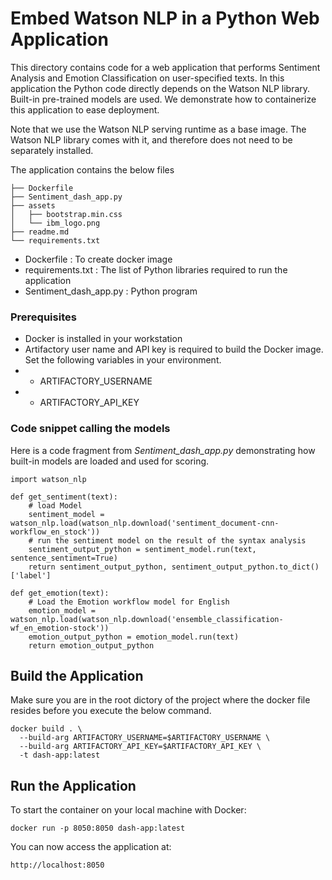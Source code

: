 # Embed Watson NLP in a Python Web Application
This directory contains code for a web application that performs Sentiment Analysis and Emotion Classification on user-specified texts. In this application the Python code directly depends on the Watson NLP library.  Built-in pre-trained models are used.  We demonstrate how to containerize this application to ease deployment.

Note that we use the Watson NLP serving runtime as a base image. The Watson NLP library comes with it, and therefore does not need to be separately installed. 

The application contains the below files
```
├── Dockerfile
├── Sentiment_dash_app.py
├── assets
│   ├── bootstrap.min.css
│   └── ibm_logo.png
├── readme.md
└── requirements.txt
```
- Dockerfile : To create docker image
- requirements.txt :  The list of Python libraries required to run the application
- Sentiment_dash_app.py : Python program

### Prerequisites

- Docker is installed in your workstation
- Artifactory user name and API key is required to build the Docker image.  Set the following variables in your environment.
- - ARTIFACTORY_USERNAME
- - ARTIFACTORY_API_KEY

### Code snippet calling the models
Here is a code fragment from *Sentiment_dash_app.py* demonstrating how built-in models are loaded and used for scoring.
```
import watson_nlp

def get_sentiment(text):
    # load Model 
    sentiment_model = watson_nlp.load(watson_nlp.download('sentiment_document-cnn-workflow_en_stock'))
    # run the sentiment model on the result of the syntax analysis
    sentiment_output_python = sentiment_model.run(text, sentence_sentiment=True)
    return sentiment_output_python, sentiment_output_python.to_dict()['label']

def get_emotion(text):
    # Load the Emotion workflow model for English
    emotion_model = watson_nlp.load(watson_nlp.download('ensemble_classification-wf_en_emotion-stock'))
    emotion_output_python = emotion_model.run(text)
    return emotion_output_python
```

## Build the Application 

Make sure you are in the root dictory of the project where the docker file resides before you execute the below command.
```
docker build . \
  --build-arg ARTIFACTORY_USERNAME=$ARTIFACTORY_USERNAME \
  --build-arg ARTIFACTORY_API_KEY=$ARTIFACTORY_API_KEY \
  -t dash-app:latest
```
## Run the Application 
To start the container on your local machine with Docker:
```
docker run -p 8050:8050 dash-app:latest
```
You can now access the application at:
```
http://localhost:8050
```
